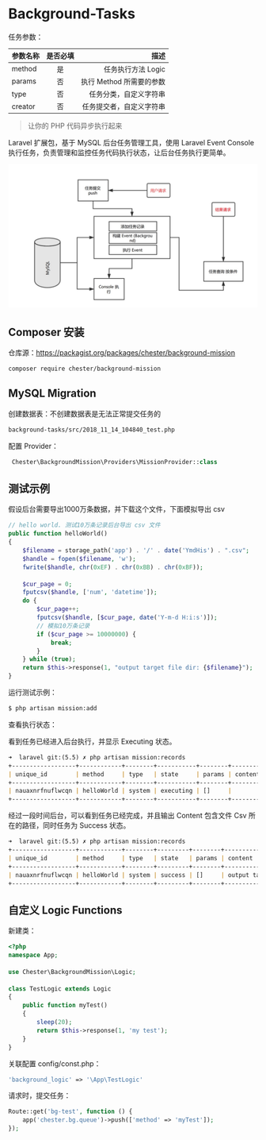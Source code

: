 # Background-Tasks

任务参数：

参数名称|是否必填|描述
---|:--:|---:
method|是|任务执行方法 Logic
params|否|执行 Method 所需要的参数
type|否|任务分类，自定义字符串
creator|否|任务提交者，自定义字符串


> 让你的 PHP 代码异步执行起来

Laravel 扩展包，基于 MySQL 后台任务管理工具，使用 Laravel Event Console 执行任务，负责管理和监控任务代码执行状态，让后台任务执行更简单。

![demo](demo1.png)

## Composer 安装

仓库源：https://packagist.org/packages/chester/background-mission

```bash
composer require chester/background-mission
```

## MySQL Migration

创建数据表：不创建数据表是无法正常提交任务的

```bash
background-tasks/src/2018_11_14_104840_test.php
```

配置 Provider：

```php
 Chester\BackgroundMission\Providers\MissionProvider::class
```

## 测试示例

假设后台需要导出1000万条数据，并下载这个文件，下面模拟导出 csv

```php
// hello world. 测试10万条记录后台导出 csv 文件
public function helloWorld()
{
    $filename = storage_path('app') . '/' . date('YmdHis') . ".csv";
    $handle = fopen($filename, 'w');
    fwrite($handle, chr(0xEF) . chr(0xBB) . chr(0xBF));

    $cur_page = 0;
    fputcsv($handle, ['num', 'datetime']);
    do {
        $cur_page++;
        fputcsv($handle, [$cur_page, date('Y-m-d H:i:s')]);
        // 模拟10万条记录
        if ($cur_page >= 10000000) {
            break;
        }
    } while (true);
    return $this->response(1, "output target file dir: {$filename}");
}
```

运行测试示例：

```markdown
$ php artisan mission:add
```

查看执行状态：

看到任务已经进入后台执行，并显示 Executing 状态。
```markdown
➜  laravel git:(5.5) ✗ php artisan mission:records
+------------------+------------+--------+-----------+--------+--------------------+
| unique_id        | method     | type   | state     | params | content            |
+------------------+------------+--------+-----------+--------+--------------------+
| nauaxnrfnuflwcqn | helloWorld | system | executing | []     |                    |
+------------------+------------+--------+-----------+--------+--------------------+
```

经过一段时间后台，可以看到任务已经完成，并且输出 Content 包含文件 Csv 所在的路径，同时任务为 Success 状态。
```markdown
➜  laravel git:(5.5) ✗ php artisan mission:records
+------------------+------------+--------+---------+--------+---------------------------------------------------------------------+
| unique_id        | method     | type   | state   | params | content                                                             | 
+------------------+------------+--------+---------+--------+---------------------------------------------------------------------+
| nauaxnrfnuflwcqn | helloWorld | system | success | []     | output target file dir: /www/laravel/storage/app/20181117151438.csv |
+------------------+------------+--------+---------+--------+---------------------------------------------------------------------+
```

## 自定义 Logic Functions

新建类：

```php
<?php
namespace App;

use Chester\BackgroundMission\Logic;

class TestLogic extends Logic
{
    public function myTest()
    {
        sleep(20);
        return $this->response(1, 'my test');
    }
}
```

关联配置 config/const.php：

```php
'background_logic' => '\App\TestLogic'
```

请求时，提交任务：

```php
Route::get('bg-test', function () {
    app('chester.bg.queue')->push(['method' => 'myTest']);
});
```